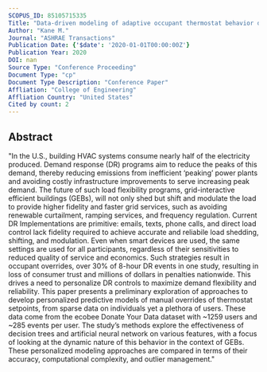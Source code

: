 ```yaml
---
SCOPUS_ID: 85105715335
Title: "Data-driven modeling of adaptive occupant thermostat behavior dynamics"
Author: "Kane M."
Journal: "ASHRAE Transactions"
Publication Date: {'$date': '2020-01-01T00:00:00Z'}
Publication Year: 2020
DOI: nan
Source Type: "Conference Proceeding"
Document Type: "cp"
Document Type Description: "Conference Paper"
Affliation: "College of Engineering"
Affliation Country: "United States"
Cited by count: 2
---
```


## Abstract
"In the U.S., building HVAC systems consume nearly half of the electricity produced. Demand response (DR) programs aim to reduce the peaks of this demand, thereby reducing emissions from inefficient ‘peaking’ power plants and avoiding costly infrastructure improvements to serve increasing peak demand. The future of such load flexibility programs, grid-interactive efficient buildings (GEBs), will not only shed but shift and modulate the load to provide higher fidelity and faster grid services, such as avoiding renewable curtailment, ramping services, and frequency regulation. Current DR Implementations are primitive: emails, texts, phone calls, and direct load control lack fidelity required to achieve accurate and reliabile load shedding, shifting, and modulation. Even when smart devices are used, the same settings are used for all participants, regardless of their sensitivities to reduced quality of service and economics. Such strategies result in occupant overrides, over 30% of 8-hour DR events in one study, resulting in loss of consumer trust and millions of dollars in penalties nationwide. This drives a need to personalize DR controls to maximize demand flexibility and reliability. This paper presents a preliminary exploration of approaches to develop personalized predictive models of manual overrides of thermostat setpoints, from sparse data on individuals yet a plethora of users. These data come from the ecobee Donate Your Data dataset with ~1259 users and ~285 events per user. The study’s methods explore the effectiveness of decision trees and artificial neural network on various features, with a focus of looking at the dynamic nature of this behavior in the context of GEBs. These personalized modeling approaches are compared in terms of their accuracy, computational complexity, and outlier management."
